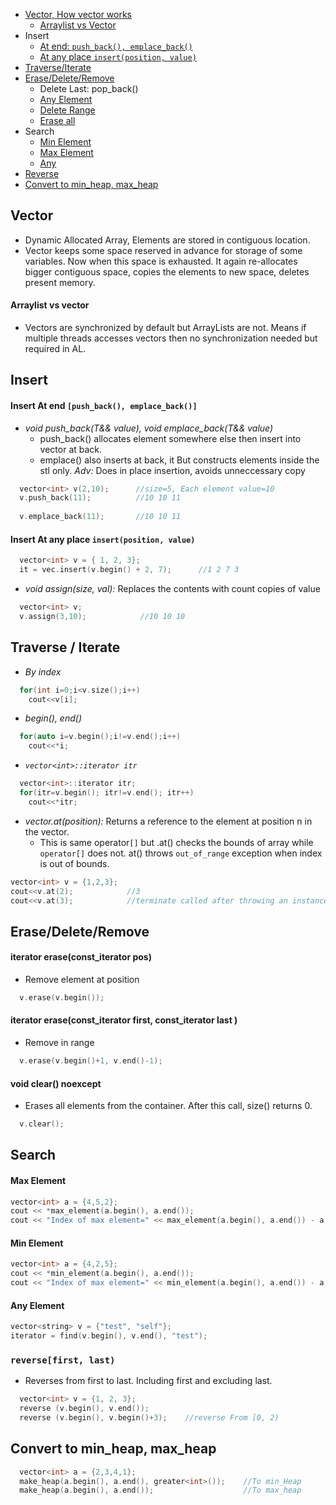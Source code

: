 - [Vector, How vector works](#what)
  - [Arraylist vs Vector](#vs)
- Insert
  - [At end: `push_back(), emplace_back()`](#emp)
  - [At any place `insert(position, value)`](#any)
- [Traverse/Iterate](#trav)
- [Erase/Delete/Remove](#erase)
  - Delete Last: pop_back()
  - [Any Element](#any)
  - [Delete Range](#range)
  - [Erase all](#erase)
- Search
  - [Min Element](#min)
  - [Max Element](#max)
  - [Any](#any)
- [Reverse](#reverse)
- [Convert to min_heap, max_heap](#conv)

<a name=what></a>
## Vector
- Dynamic Allocated Array, Elements are stored in contiguous location.
- Vector keeps some space reserved in advance for storage of some variables. Now when this space is exhausted. It again re-allocates bigger contiguous space, copies the elements to new space, deletes present memory.  
<a name=vs></a>
#### Arraylist vs vector
- Vectors are synchronized by default but ArrayLists are not. Means if multiple threads accesses vectors then no synchronization needed but required in AL.    

## Insert
<a name=emp></a>
#### Insert At end `[push_back(), emplace_back()]`
- _void push_back(T&& value), void emplace_back(T&& value)_
  - push_back() allocates element somewhere else then insert into vector at back.
  -  emplace() also inserts at back, it But constructs elements inside the stl only. *Adv:* Does in place insertion, avoids unneccessary copy
```c++
  vector<int> v(2,10);      //size=5, Each element value=10
  v.push_back(11);          //10 10 11
  
  v.emplace_back(11);       //10 10 11
```
<a name=any></a>
#### Insert At any place `insert(position, value)`
```cpp
  vector<int> v = { 1, 2, 3};
  it = vec.insert(v.begin() + 2, 7);      //1 2 7 3
```
- *void assign(size, val):*  Replaces the contents with count copies of value
```c++
  vector<int> v;
  v.assign(3,10);            //10 10 10  
```

<a name=trav></a>
## Traverse / Iterate
- *By index*
```c++
  for(int i=0;i<v.size();i++)
    cout<<v[i];
```
- *begin(), end()*
```c++
  for(auto i=v.begin();i!=v.end();i++)
    cout<<*i;
```
- *`vector<int>::iterator itr`*
```c++
  vector<int>::iterator itr;
  for(itr=v.begin(); itr!=v.end(); itr++)
    cout<<*itr;
```
- *vector.at(position):* Returns a reference to the element at position n in the vector.
  - This is same operator`[]` but .at() checks the bounds of array while `operator[]` does not. at() throws `out_of_range` exception when index is out of bounds.
```c++
vector<int> v = {1,2,3};
cout<<v.at(2);            //3
cout<<v.at(3);            //terminate called after throwing an instance of 'std::out_of_range' coredumped
```

## Erase/Delete/Remove
<a name=any></a>
#### iterator erase(const_iterator pos)
- Remove element at position
```cpp
  v.erase(v.begin());
```
<a name=range></a>
#### iterator erase(const_iterator first, const_iterator last )
- Remove in range
```cpp
  v.erase(v.begin()+1, v.end()-1);
```
<a name=erase></a>
#### void clear() noexcept
- Erases all elements from the container. After this call, size() returns 0. 
```cpp
  v.clear();
```

## Search
<a name=max></a>
#### Max Element
```cpp
vector<int> a = {4,5,2};
cout << *max_element(a.begin(), a.end());
cout << "Index of max element=" << max_element(a.begin(), a.end()) - a.begin();
```
<a name=min></a>
#### Min Element
```cpp
vector<int> a = {4,2,5};
cout << *min_element(a.begin(), a.end());
cout << "Index of max element=" << min_element(a.begin(), a.end()) - a.begin();
```
<a name=any></a>
#### Any Element
```cpp
vector<string> v = {"test", "self"};
iterator = find(v.begin(), v.end(), "test");
```

<a name=reverse></a>
### `reverse[first, last)`
- Reverses from first to last. Including first and excluding last.
```cpp
  vector<int> v = {1, 2, 3};
  reverse (v.begin(), v.end());
  reverse (v.begin(), v.begin()+3);    //reverse From [0, 2)
```

<a name=conv></a>
## Convert to min_heap, max_heap
```cpp
  vector<int> a = {2,3,4,1};
  make_heap(a.begin(), a.end(), greater<int>());    //To min_Heap
  make_heap(a.begin(), a.end());                    //To max_heap
```
